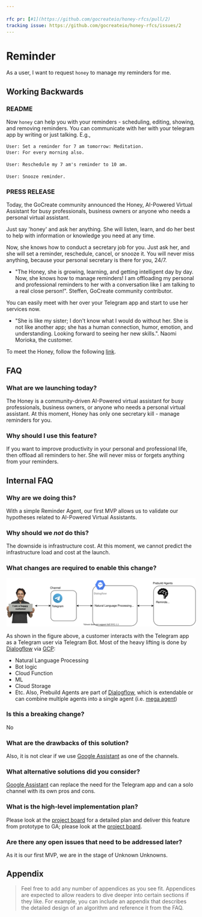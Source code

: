 ```yaml
---

rfc pr: [#1](https://github.com/gocreateio/honey-rfcs/pull/2)
tracking issue: https://github.com/gocreateio/honey-rfcs/issues/2
---
```


# Reminder

As a user, I want to request `honey` to manage my reminders for me.

## Working Backwards

### README

Now `honey` can help you with your reminders - scheduling, editing, showing, and removing reminders.
You can communicate with her with your telegram app by writing or just talking.
E.g.,

```
User: Set a reminder for 7 am tomorrow: Meditation.
User: For every morning also.

User: Reschedule my 7 am's reminder to 10 am.

User: Snooze reminder.
```

### PRESS RELEASE

Today, the GoCreate community announced the Honey, AI-Powered Virtual Assistant for busy professionals,
business owners or anyone who needs a personal virtual assistant.

Just say 'honey' and ask her anything. She will listen, learn, and do her best to help with information or knowledge you need at any time.

Now, she knows how to conduct a secretary job for you.
Just ask her, and she will set a reminder, reschedule, cancel, or snooze it.
You will never miss anything, because your personal secretary is there for you, 24/7.

- "The Honey, she is growing, learning, and getting intelligent day by day.
  Now, she knows how to manage reminders!
  I am offloading my personal and professional reminders to her with a conversation like I am talking to a real close person!".
  Steffen, GoCreate community contributor.

You can easily meet with her over your Telegram app and start to use her services now.

- "She is like my sister; I don't know what I would do without her.
  She is not like another app; she has a human connection, humor, emotion, and understanding. Looking forward to seeing her new skills.".
  Naomi Morioka, the customer.

To meet the Honey, follow the following [link](https://t.me/gocreatehoneybot).

## FAQ

### What are we launching today?

The Honey is a community-driven AI-Powered virtual assistant for busy professionals, business owners, or anyone who needs a personal virtual assistant.
At this moment, Honey has only one secretary kill - manage reminders for you.

### Why should I use this feature?

If you want to improve productivity in your personal and professional life, then offload all reminders to her.
She will never miss or forgets anything from your reminders.

## Internal FAQ

### Why are we doing this?

With a simple Reminder Agent, our first MVP allows us to validate our hypotheses related to AI-Powered Virtual Assistants.

### Why should we _not_ do this?

The downside is infrastructure cost. At this moment, we cannot predict the infrastructure load and cost at the launch.

### What changes are required to enable this change?

![architecture](../images/0002-reminder.drawio.svg)

As shown in the figure above, a customer interacts with the Telegram app as a Telegram user via Telegram Bot.
Most of the heavy lifting is done by [Dialogflow] via [GCP]:

- Natural Language Processing
- Bot logic
- Cloud Function
- ML
- Cloud Storage
- Etc.
  Also, Prebuild Agents are part of [Dialogflow], which is extendable or can combine multiple agents into a single agent (i.e. [mega agent])

### Is this a breaking change?

No

### What are the drawbacks of this solution?

Also, it is not clear if we use [Google Assistant] as one of the channels.

### What alternative solutions did you consider?

[Google Assistant] can replace the need for the Telegram app and can a solo channel with its own pros and cons.

### What is the high-level implementation plan?

Please look at the [project board] for a detailed plan and deliver this feature from prototype to GA; please look at the [project board].

### Are there any open issues that need to be addressed later?

As it is our first MVP, we are in the stage of Unknown Unknowns.

## Appendix

> Feel free to add any number of appendices as you see fit. Appendices are expected to allow readers to dive deeper into
> certain sections if they like. For example, you can include an appendix that describes the detailed design of an
> algorithm and reference it from the FAQ.

[DialogFlow]: https://dialogflow.com/
[GCP]: https://cloud.google.com/
[Google Assistant]: https://assistant.google.com/
[mega agent]: https://cloud.google.com/dialogflow/es/docs/agents-mega
[project board]: https://github.com/gocreateio/honey/projects/1